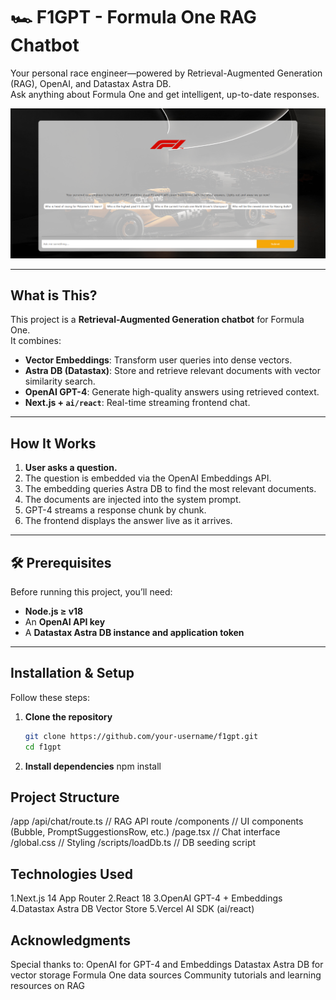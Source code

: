# 🏎️ F1GPT - Formula One RAG Chatbot

Your personal race engineer—powered by Retrieval-Augmented Generation (RAG), OpenAI, and Datastax Astra DB.  
Ask anything about Formula One and get intelligent, up-to-date responses.

<img src="final-ss.png" alt="F1GPT Screenshot" width="700"/>

---

##  What is This?

This project is a **Retrieval-Augmented Generation chatbot** for Formula One.  
It combines:

- **Vector Embeddings**: Transform user queries into dense vectors.
- **Astra DB (Datastax)**: Store and retrieve relevant documents with vector similarity search.
- **OpenAI GPT-4**: Generate high-quality answers using retrieved context.
- **Next.js + `ai/react`**: Real-time streaming frontend chat.

---

##  How It Works

1. **User asks a question.**
2. The question is embedded via the OpenAI Embeddings API.
3. The embedding queries Astra DB to find the most relevant documents.
4. The documents are injected into the system prompt.
5. GPT-4 streams a response chunk by chunk.
6. The frontend displays the answer live as it arrives.

---

## 🛠️ Prerequisites

Before running this project, you’ll need:

- **Node.js ≥ v18**
- An **OpenAI API key**
- A **Datastax Astra DB instance and application token**

---

##  Installation & Setup

Follow these steps:

1. **Clone the repository**
   ```bash
   git clone https://github.com/your-username/f1gpt.git
   cd f1gpt
2. **Install dependencies**
   npm install

## Project Structure
/app
  /api/chat/route.ts            // RAG API route
  /components                   // UI components (Bubble, PromptSuggestionsRow, etc.)
  /page.tsx                     // Chat interface
/global.css                     // Styling
/scripts/loadDb.ts              // DB seeding script

## Technologies Used

1.Next.js 14 App Router
2.React 18
3.OpenAI GPT-4 + Embeddings
4.Datastax Astra DB Vector Store
5.Vercel AI SDK (ai/react)

## Acknowledgments

Special thanks to:
OpenAI for GPT-4 and Embeddings
Datastax Astra DB for vector storage
Formula One data sources
Community tutorials and learning resources on RAG
